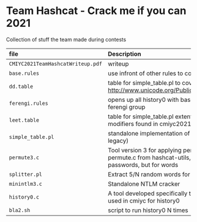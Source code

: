 
# Team Hashcat - Crack me if you can 2021

Collection of stuff the team made during contests




| file | Description                |
| :-------- | :------------------------- |
| `CMIYC2021TeamHashcatWriteup.pdf`| writeup |
| `base.rules` | use infront of other rules to cover basic modifiers  |
| `dd.table` | table for simple_table.pl to cover all confuseables  http://www.unicode.org/Public/security/latest/confusables.txt|
| `ferengi.rules` | opens up all history0 with base plains from history1 for the ferengi group  |
| `leet.table` | table for simple_table.pl extented leet to cover all extra modifiers found in cmiyc2021  |
| `simple_table.pl` | standalone implementation of table attack (from hashcat-legacy)  |
| `permute3.c` | Tool version 3 for applying permutation attacks like permute.c from hashcat-utils, but not for individual letters of passwords, but for words  |
| `splitter.pl` | Extract 5/N random words for Bible psalm |
| `minintlm3.c` | Standalone NTLM cracker |
| `history0.c` | A tool developed specifically to streamline the attack chains used in cmiyc for history0 |
| `bla2.sh` | script to run history0 N times |


  
